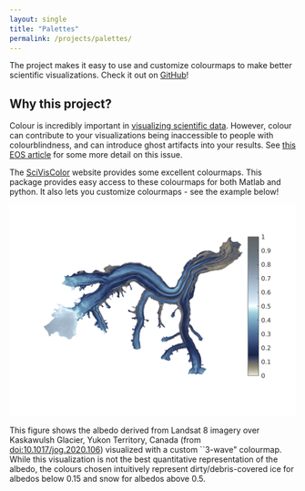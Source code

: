 ```yaml
---
layout: single
title: "Palettes"
permalink: /projects/palettes/
---
```


The project makes it easy to use and customize colourmaps to make better scientific visualizations. Check it out on [GitHub](https://github.com/timghill/palettes)!

## Why this project?
Colour is incredibly important in [visualizing scientific data](https://sciviscolor.org/). However, colour can contribute to your visualizations being inaccessible to people with colourblindness, and can introduce ghost artifacts into your results. See [this EOS article](https://eos.org/features/visualizing-science-how-color-determines-what-we-see) for some more detail on this issue.

The [SciVisColor](https://sciviscolor.org/) website provides some excellent colourmaps. This package provides easy access to these colourmaps for both Matlab and python. It also lets you customize colourmaps - see the example below!

![](/assets/images/palettes_albedo.png)

This figure shows the albedo derived from Landsat 8 imagery over Kaskawulsh Glacier, Yukon Territory, Canada (from [doi:10.1017/jog.2020.106](https://doi.org/10.1017/jog.2020.106)) visualized with a custom ``3-wave" colourmap. While this visualization is not the best quantitative representation of the albedo, the colours chosen intuitively represent dirty/debris-covered ice for albedos below 0.15 and snow for albedos above 0.5.
